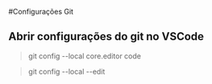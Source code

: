 #Configurações Git

## Abrir configurações do git no VSCode
> git config --local core.editor code

> git config --local --edit